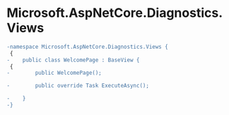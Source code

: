 # Microsoft.AspNetCore.Diagnostics.Views

``` diff
-namespace Microsoft.AspNetCore.Diagnostics.Views {
 {
-    public class WelcomePage : BaseView {
 {
-        public WelcomePage();

-        public override Task ExecuteAsync();

-    }
-}
```

